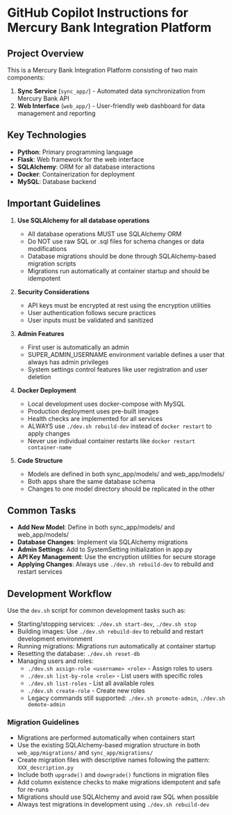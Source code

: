 # GitHub Copilot Instructions for Mercury Bank Integration Platform

## Project Overview
This is a Mercury Bank Integration Platform consisting of two main components:
1. **Sync Service** (`sync_app/`) - Automated data synchronization from Mercury Bank API
2. **Web Interface** (`web_app/`) - User-friendly web dashboard for data management and reporting

## Key Technologies
- **Python**: Primary programming language
- **Flask**: Web framework for the web interface
- **SQLAlchemy**: ORM for all database interactions
- **Docker**: Containerization for deployment
- **MySQL**: Database backend

## Important Guidelines

1. **Use SQLAlchemy for all database operations**
   - All database operations MUST use SQLAlchemy ORM
   - Do NOT use raw SQL or .sql files for schema changes or data modifications
   - Database migrations should be done through SQLAlchemy-based migration scripts
   - Migrations run automatically at container startup and should be idempotent

2. **Security Considerations**
   - API keys must be encrypted at rest using the encryption utilities
   - User authentication follows secure practices
   - User inputs must be validated and sanitized

3. **Admin Features**
   - First user is automatically an admin
   - SUPER_ADMIN_USERNAME environment variable defines a user that always has admin privileges
   - System settings control features like user registration and user deletion

4. **Docker Deployment**
   - Local development uses docker-compose with MySQL
   - Production deployment uses pre-built images
   - Health checks are implemented for all services
   - ALWAYS use `./dev.sh rebuild-dev` instead of `docker restart` to apply changes
   - Never use individual container restarts like `docker restart container-name`

5. **Code Structure**
   - Models are defined in both sync_app/models/ and web_app/models/
   - Both apps share the same database schema
   - Changes to one model directory should be replicated in the other

## Common Tasks

- **Add New Model**: Define in both sync_app/models/ and web_app/models/
- **Database Changes**: Implement via SQLAlchemy migrations
- **Admin Settings**: Add to SystemSetting initialization in app.py
- **API Key Management**: Use the encryption utilities for secure storage
- **Applying Changes**: Always use `./dev.sh rebuild-dev` to rebuild and restart services

## Development Workflow
Use the `dev.sh` script for common development tasks such as:
- Starting/stopping services: `./dev.sh start-dev`, `./dev.sh stop`
- Building images: Use `./dev.sh rebuild-dev` to rebuild and restart development environment
- Running migrations: Migrations run automatically at container startup
- Resetting the database: `./dev.sh reset-db`
- Managing users and roles: 
  - `./dev.sh assign-role <username> <role>` - Assign roles to users
  - `./dev.sh list-by-role <role>` - List users with specific roles
  - `./dev.sh list-roles` - List all available roles
  - `./dev.sh create-role` - Create new roles
  - Legacy commands still supported: `./dev.sh promote-admin`, `./dev.sh demote-admin`

### Migration Guidelines
- Migrations are performed automatically when containers start
- Use the existing SQLAlchemy-based migration structure in both `web_app/migrations/` and `sync_app/migrations/`
- Create migration files with descriptive names following the pattern: `XXX_description.py`
- Include both `upgrade()` and `downgrade()` functions in migration files
- Add column existence checks to make migrations idempotent and safe for re-runs
- Migrations should use SQLAlchemy and avoid raw SQL when possible
- Always test migrations in development using `./dev.sh rebuild-dev`
